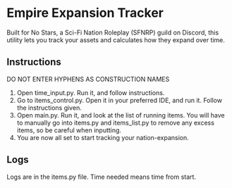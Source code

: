 # Empire Expansion Tracker

Built for No Stars, a Sci-Fi Nation Roleplay (SFNRP) guild on Discord, this utility lets you track your assets and calculates how they expand over time.

## Instructions

DO NOT ENTER HYPHENS AS CONSTRUCTION NAMES

1. Open time_input.py. Run it, and follow instructions.
2. Go to items_control.py. Open it in your preferred IDE, and run it. Follow the instructions given. 
3. Open main.py. Run it, and look at the list of running items. You will have to manually go into items.py and items_list.py to remove any excess items, so be careful when inputting.
4. You are now all set to start tracking your nation-expansion. 

## Logs 

Logs are in the items.py file. Time needed means time from start.